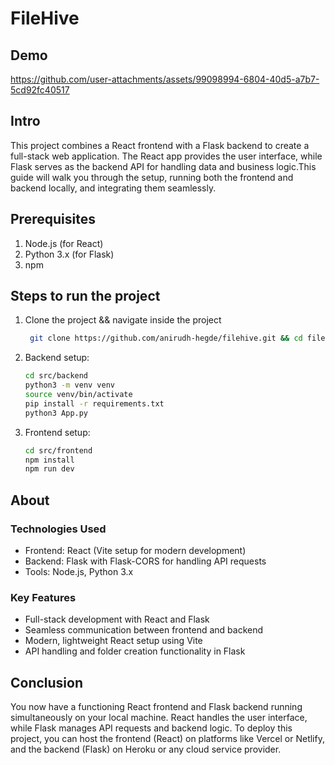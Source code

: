 # FileHive

## Demo
https://github.com/user-attachments/assets/99098994-6804-40d5-a7b7-5cd92fc40517

## Intro
This project combines a React frontend with a Flask backend to create a full-stack web application. The React app provides the user interface, 
while Flask serves as the backend API for handling data and business logic.This guide will walk you through the setup, running both the frontend 
and backend locally, and integrating them seamlessly.

## Prerequisites
1. Node.js (for React)
2. Python 3.x (for Flask)
3. npm

## Steps to run the project
1. Clone the project && navigate inside the project
   ``` bash
    git clone https://github.com/anirudh-hegde/filehive.git && cd filehive
   ```

2. Backend setup:
   ```bash
   cd src/backend
   python3 -m venv venv
   source venv/bin/activate
   pip install -r requirements.txt
   python3 App.py
   ```
   
3. Frontend setup:
   ```bash
   cd src/frontend
   npm install
   npm run dev
   ```

## About
### Technologies Used
* Frontend: React (Vite setup for modern development)
* Backend: Flask with Flask-CORS for handling API requests
* Tools: Node.js, Python 3.x

### Key Features
* Full-stack development with React and Flask
* Seamless communication between frontend and backend
* Modern, lightweight React setup using Vite
* API handling and folder creation functionality in Flask


## Conclusion
You now have a functioning React frontend and Flask backend running simultaneously on your local machine.
React handles the user interface, while Flask manages API requests and backend logic. To deploy this project, 
you can host the frontend (React) on platforms like Vercel or Netlify, and the backend (Flask) on Heroku or any 
cloud service provider.
